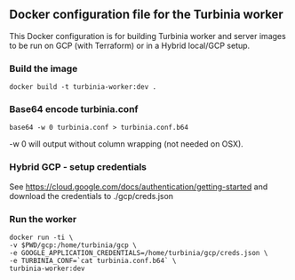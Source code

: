 ## Docker configuration file for the Turbinia worker
This Docker configuration is for building Turbinia worker and server images to be run on GCP (with Terraform) or in a Hybrid local/GCP setup.

### Build the image
```
docker build -t turbinia-worker:dev .
```

### Base64 encode turbinia.conf
```
base64 -w 0 turbinia.conf > turbinia.conf.b64
```
-w 0 will output without column wrapping (not needed on OSX).

### Hybrid GCP - setup credentials
See https://cloud.google.com/docs/authentication/getting-started and download the credentials to ./gcp/creds.json

### Run the worker
```
docker run -ti \
-v $PWD/gcp:/home/turbinia/gcp \
-e GOOGLE_APPLICATION_CREDENTIALS=/home/turbinia/gcp/creds.json \
-e TURBINIA_CONF=`cat turbinia.conf.b64` \
turbinia-worker:dev
```


